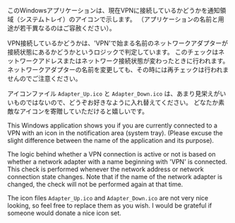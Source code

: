 このWindowsアプリケーションは、現在VPNに接続しているかどうかを通知領域（システムトレイ）のアイコンで示します。
（アプリケーションの名前と用途が若干異なるのはご容赦ください）。

VPN接続しているかどうかは、'VPN'で始まる名前のネットワークアダプターが接続状態にあるかどうかというロジックで判定しています。
このチェックはネットワークアドレスまたはネットワーク接続状態が変わったときに行われます。
ネットワークアダプターの名前を変更しても、その時には再チェックは行われませんのでご注意ください。

アイコンファイル `Adapter_Up.ico` と `Adapter_Down.ico` は、あまり見栄えがいいものではないので、どうぞお好きなように入れ替えてください。
どなたか素敵なアイコンを寄贈していただけると嬉しいです。

This Windows application shows you if you are currently connected to a VPN with an icon in the notification area (system tray).
(Please excuse the slight difference between the name of the application and its purpose).

The logic behind whether a VPN connection is active or not is based on whether a network adapter with a name beginning with 'VPN' is connected.
This check is performed whenever the network address or network connection state changes.
Note that if the name of the network adapter is changed, the check will not be performed again at that time.

The icon files `Adapter_Up.ico` and `Adapter_Down.ico` are not very nice looking, so feel free to replace them as you wish.
I would be grateful if someone would donate a nice icon set.
